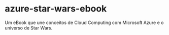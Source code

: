 # azure-star-wars-ebook
Um eBook que une conceitos de Cloud Computing com Microsoft Azure e o universo de Star Wars.
